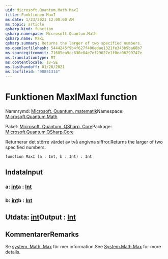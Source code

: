 ```yaml
---
uid: Microsoft.Quantum.Math.MaxI
title: Funktionen MaxI
ms.date: 1/23/2021 12:00:00 AM
ms.topic: article
qsharp.kind: function
qsharp.namespace: Microsoft.Quantum.Math
qsharp.name: MaxI
qsharp.summary: Returns the larger of two specified numbers.
ms.openlocfilehash: 5444245f9b4f627f406edae1321fe343b9ba68b7
ms.sourcegitcommit: 71605ea9cc630e84e7ef29027e1f0ea06299747e
ms.translationtype: MT
ms.contentlocale: sv-SE
ms.lasthandoff: 01/26/2021
ms.locfileid: "98851314"
---
```

# <a name="maxi-function"></a><span data-ttu-id="b360a-102">Funktionen MaxI</span><span class="sxs-lookup"><span data-stu-id="b360a-102">MaxI function</span></span>

<span data-ttu-id="b360a-103">Namnrymd: [Microsoft. Quantum. matematik](xref:Microsoft.Quantum.Math)</span><span class="sxs-lookup"><span data-stu-id="b360a-103">Namespace: [Microsoft.Quantum.Math](xref:Microsoft.Quantum.Math)</span></span>

<span data-ttu-id="b360a-104">Paket: [Microsoft. Quantum. QSharp. Core](https://nuget.org/packages/Microsoft.Quantum.QSharp.Core)</span><span class="sxs-lookup"><span data-stu-id="b360a-104">Package: [Microsoft.Quantum.QSharp.Core](https://nuget.org/packages/Microsoft.Quantum.QSharp.Core)</span></span>


<span data-ttu-id="b360a-105">Returnerar det större värdet av två angivna siffror.</span><span class="sxs-lookup"><span data-stu-id="b360a-105">Returns the larger of two specified numbers.</span></span>

```qsharp
function MaxI (a : Int, b : Int) : Int
```


## <a name="input"></a><span data-ttu-id="b360a-106">Indata</span><span class="sxs-lookup"><span data-stu-id="b360a-106">Input</span></span>

### <a name="a--int"></a><span data-ttu-id="b360a-107">a: [int](xref:microsoft.quantum.lang-ref.int)</span><span class="sxs-lookup"><span data-stu-id="b360a-107">a : [Int](xref:microsoft.quantum.lang-ref.int)</span></span>




### <a name="b--int"></a><span data-ttu-id="b360a-108">b: [int](xref:microsoft.quantum.lang-ref.int)</span><span class="sxs-lookup"><span data-stu-id="b360a-108">b : [Int](xref:microsoft.quantum.lang-ref.int)</span></span>





## <a name="output--int"></a><span data-ttu-id="b360a-109">Utdata: [int](xref:microsoft.quantum.lang-ref.int)</span><span class="sxs-lookup"><span data-stu-id="b360a-109">Output : [Int](xref:microsoft.quantum.lang-ref.int)</span></span>



## <a name="remarks"></a><span data-ttu-id="b360a-110">Kommentarer</span><span class="sxs-lookup"><span data-stu-id="b360a-110">Remarks</span></span>

<span data-ttu-id="b360a-111">Se [system. Math. Max](https://docs.microsoft.com/dotnet/api/system.math.max) för mer information.</span><span class="sxs-lookup"><span data-stu-id="b360a-111">See [System.Math.Max](https://docs.microsoft.com/dotnet/api/system.math.max) for more details.</span></span>
